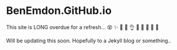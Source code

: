 # BenEmdon.GitHub.io
This site is LONG overdue for a refresh...
😵
✨
😬
🌁
👌
💖
🔨
🐧
🐸
🦑


Will be updating this soon. Hopefully to a Jekyll blog or something..
